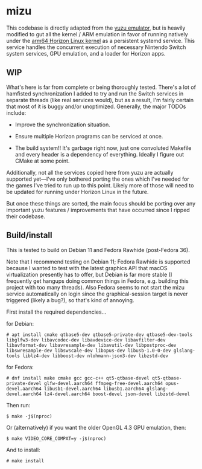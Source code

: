 # mizu

This codebase is directly adapted from the [yuzu
emulator](https://github.com/yuzu-emu/yuzu), but is heavily modified to gut all
the kernel / ARM emulation in favor of running natively under the [arm64 Horizon
Linux kernel](https://github.com/kentjhall/horizon-linux) as a persistent
systemd service. This service handles the concurrent execution of necessary
Nintendo Switch system services, GPU emulation, and a loader for Horizon apps.

## WIP

What's here is far from complete or being thoroughly tested. There's a lot of
hamfisted synchronization I added to try and run the Switch services in separate
threads (like real services would), but as a result, I'm fairly certain that
most of it is buggy and/or unoptimized. Generally, the major TODOs include:

- Improve the synchronization situation.

- Ensure multiple Horizon programs can be serviced at once.

- The build system!! It's garbage right now, just one convoluted Makefile and
  every header is a dependency of everything. Ideally I figure out CMake at some
  point.

Additionally, not all the services copied here from yuzu are actually supported
yet—I've only bothered porting the ones which I've needed for the games I've
tried to run up to this point. Likely more of those will need to be updated for
running under Horizon Linux in the future.

But once these things are sorted, the main focus should be porting over any
important yuzu features / improvements that have occurred since I ripped their
codebase.

## Build/install

This is tested to build on Debian 11 and Fedora Rawhide (post-Fedora 36).

Note that I recommend testing on Debian 11; Fedora Rawhide is supported because
I wanted to test with the latest graphics API that macOS virtualization
presently has to offer, but Debian is far more stable (I frequently get hangups
doing common things in Fedora, e.g. building this project with too many
threads). Also Fedora seems to not start the mizu service automatically on login
since the graphical-session target is never triggered (likely a bug?), so that's
kind of annoying.

First install the required dependencies...

for Debian:
```
# apt install cmake qtbase5-dev qtbase5-private-dev qtbase5-dev-tools libglfw3-dev libavcodec-dev libavdevice-dev libavfilter-dev libavformat-dev libavresample-dev libavutil-dev libpostproc-dev libswresample-dev libswscale-dev libopus-dev libusb-1.0-0-dev glslang-tools liblz4-dev libboost-dev nlohmann-json3-dev libzstd-dev
```

for Fedora:
```
# dnf install make cmake gcc gcc-c++ qt5-qtbase-devel qt5-qtbase-private-devel glfw-devel.aarch64 ffmpeg-free-devel.aarch64 opus-devel.aarch64 libusb1-devel.aarch64 libusb1.aarch64 glslang-devel.aarch64 lz4-devel.aarch64 boost-devel json-devel libzstd-devel
```

Then run:
```
$ make -j$(nproc)
```

Or (alternatively) if you want the older OpenGL 4.3 GPU emulation, then:
```
$ make VIDEO_CORE_COMPAT=y -j$(nproc)
```

And to install:
```
# make install
```
